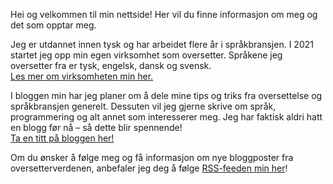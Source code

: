 Hei og velkommen til min nettside! Her vil du finne informasjon om meg og det som opptar meg.

Jeg er utdannet innen tysk og har arbeidet flere år i språkbransjen. I 2021 startet jeg opp min egen virksomhet som oversetter. Språkene jeg oversetter fra er tysk, engelsk, dansk og svensk.  
[Les mer om virksomheten min her.](/språktjenester/)

I bloggen min har jeg planer om å dele mine tips og triks fra oversettelse og språkbransjen generelt. Dessuten vil jeg gjerne skrive om språk, programmering og alt annet som interesserer meg. Jeg har faktisk aldri hatt en blogg før nå – så dette blir spennende!  
[Ta en titt på bloggen her!](/blogg/)

Om du ønsker å følge meg og få informasjon om nye bloggposter fra oversetterverdenen, anbefaler jeg deg å følge [RSS-feeden min her](/blogg/index.xml)!
